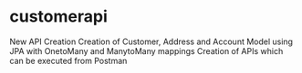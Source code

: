 # customerapi
New API Creation
Creation of Customer, Address and Account Model using JPA with OnetoMany and ManytoMany mappings
Creation of APIs which can be executed from Postman
